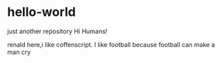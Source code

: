 # hello-world
just another repository
Hi Humans!

renald here,i like coffenscript.
I like football because football can make a man cry
